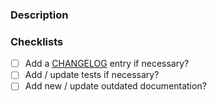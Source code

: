<!-- Thanks for contributing to Pyodide! Any improvements are welcome,
     so don't be afraid of making a PR. To help make things go a bit more
     smoothly we would appreciate that you go through this template. -->

### Description

<!-- Please explain what your PR is about:
     - reasoning for the change
     - some details of updated code
     - any noteworthy choices to be aware of
     If there is a relavant issues, please refer those by #<issue_id> -->

### Checklists

- [ ] Add a [CHANGELOG](https://github.com/pyodide/pyodide/docs/project/changelog.md) entry if necessary?
- [ ] Add / update tests if necessary?
- [ ] Add new / update outdated documentation?

<!-- [IMPORTANT] Notes on CI failure: 
     Currently, we are having some issues with selenium based tests.
     Don't panic if your PR fails on CI because of timeouts.
     It's mostly not your fault. We will investigate :) -->